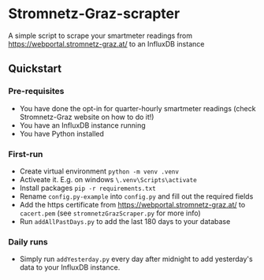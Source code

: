 # Stromnetz-Graz-scrapter
A simple script to scrape your smartmeter readings from https://webportal.stromnetz-graz.at/ to an InfluxDB instance

## Quickstart

### Pre-requisites

* You have done the opt-in for quarter-hourly smartmeter readings (check Stromnetz-Graz website on how to do it!)
* You have an InfluxDB instance running
* You have Python installed

### First-run

* Create virtual environment  ``python -m venv .venv``
* Activeate it. E.g. on windows ``\.venv\Scripts\activate``
* Install packages ``pip -r requirements.txt``
* Rename ``config.py-example`` into ``config.py`` and fill out the required fields
* Add the https certificate from https://webportal.stromnetz-graz.at/ to ``cacert.pem`` (see ``stromnetzGrazScraper.py`` for more info)
* Run ``addAllPastDays.py`` to add the last 180 days to your database

### Daily runs

* Simply run ``addYesterday.py`` every day after midnight to add yesterday's data to your InfluxDB instance.